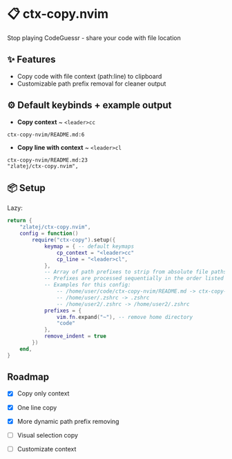 # 📋 ctx-copy.nvim 
Stop playing CodeGuessr - share your code with file location

## ✨ Features 
 - Copy code with file context (path:line) to clipboard
 - Customizable path prefix removal for cleaner output

## ⚙️ Default keybinds + example output
 - **Copy context** ~ `<leader>cc`
```
ctx-copy-nvim/README.md:6
```
 - **Copy line with context** ~ `<leader>cl`
```
ctx-copy-nvim/README.md:23
"zlatej/ctx-copy.nvim",
```

## 📦 Setup
Lazy:
```lua
return {
	"zlatej/ctx-copy.nvim",
	config = function()
		require("ctx-copy").setup({
            keymap = { -- default keymaps
                cp_context = "<leader>cc"
                cp_line = "<leader>cl", 
            },
            -- Array of path prefixes to strip from absolute file paths
            -- Prefixes are processed sequentially in the order listed
            -- Examples for this config:
                -- /home/user/code/ctx-copy-nvim/README.md -> ctx-copy-nvim/README.md
                -- /home/user/.zshrc -> .zshrc
                -- /home/user2/.zshrc -> /home/user2/.zshrc
            prefixes = {
                vim.fn.expand("~"), -- remove home directory
                "code"
            },
            remove_indent = true
        })
	end,
}
```

## Roadmap 
- [x] Copy only context
- [x] One line copy
- [x] More dynamic path prefix removing
- [ ] Visual selection copy
- [ ] Customizate context

